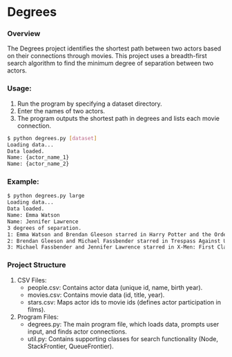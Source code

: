 # Degrees

### Overview
The Degrees project identifies the shortest path between two actors based on their connections through movies. This project uses a breadth-first search algorithm to find the minimum degree of separation between two actors.

### Usage:
1. Run the program by specifying a dataset directory.
2. Enter the names of two actors.
3. The program outputs the shortest path in degrees and lists each movie connection.
```bash
$ python degrees.py [dataset]
Loading data...
Data loaded.
Name: {actor_name_1}
Name: {actor_name_2}
```

### Example:
```bash
$ python degrees.py large
Loading data...
Data loaded.
Name: Emma Watson
Name: Jennifer Lawrence
3 degrees of separation.
1: Emma Watson and Brendan Gleeson starred in Harry Potter and the Order of the Phoenix
2: Brendan Gleeson and Michael Fassbender starred in Trespass Against Us
3: Michael Fassbender and Jennifer Lawrence starred in X-Men: First Class
```

### Project Structure
1. CSV Files:
    - people.csv: Contains actor data (unique id, name, birth year).
    - movies.csv: Contains movie data (id, title, year).
    - stars.csv: Maps actor ids to movie ids (defines actor participation in films).
2. Program Files:
    - degrees.py: The main program file, which loads data, prompts user input, and finds actor connections.
    - util.py: Contains supporting classes for search functionality (Node, StackFrontier, QueueFrontier).